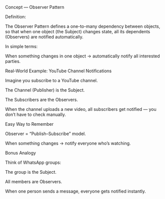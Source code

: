 Concept — Observer Pattern

Definition:

The Observer Pattern defines a one-to-many dependency between objects,
so that when one object (the Subject) changes state,
all its dependents (Observers) are notified automatically.

In simple terms:

When something changes in one object → automatically notify all interested parties.

Real-World Example: YouTube Channel Notifications

Imagine you subscribe to a YouTube channel.

The Channel (Publisher) is the Subject.

The Subscribers are the Observers.

When the channel uploads a new video, all subscribers get notified — you don’t have to check manually.

Easy Way to Remember

Observer = “Publish–Subscribe” model.

When something changes → notify everyone who’s watching.

Bonus Analogy

Think of WhatsApp groups:

The group is the Subject.

All members are Observers.

When one person sends a message, everyone gets notified instantly.